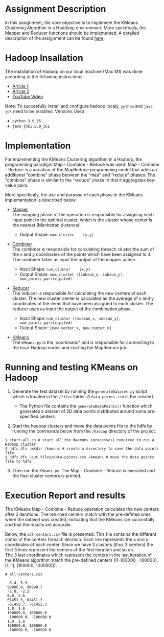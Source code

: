 # Assignment Description

In this assignment, the core objective is to implement the KMeans Clustering Algorithm in a Haddoop environment. More specificaly, the Mapper and Reducer functions should be implemented. A detailed description of the assignment can be found [here](files/Proj2_Hadoop.pdf).

# Hadoop Insallation

The installation of Hadoop on our local machine (Mac M1) was done according to the following instructions:
- [Article 1](https://codewitharjun.medium.com/install-hadoop-on-macos-m1-m2-6f6a01820cc9)
- [Article 2](https://blog.contactsunny.com/data-science/installing-hadoop-on-the-new-m1-pro-and-m1-max-macbook-pro)
- [YouTube Video](https://www.youtube.com/watch?v=inDC9jgwpWY&t=1s)

Note: To succesfully install and configure hadoop localy, `python` and `java jdk` need to be installed.
Versions Used:
- `python 3.9.15`
- `java jdk1.8.0_361`

# Implementation 

For implementing the KMeans Clustering algorithm in a Hadoop, the programming paradigm Map - Combine - Reduce was used. Map - Combine - Reduce is a variation of the MapReduce programming model that adds an additional "combine" phase between the "map" and "reduce" phases. The "combine" phase is similar to the "reduce" phase in that it aggregates key-value pairs.

More specificaly, the use and purpose of each phase in the KMeans implementation is described below:
- [Mapper](mapper.py) <br>
The mapping phase of the operation is responsible for assigning each input point to the optimal cluster, which is the cluster whose center is the nearest (Manhattan distance). 
    - Output Shape: `num_cluster    [x,y]`

- [Combiner](combiner.py) <br>
The combiner is responsible for calculating foreach cluster the sum of the x and y coordinates of the points which have been assigned to it. The combiner takes as input the output of the mapper pahse.
    - Input Shape: `num_cluster    [x,y]`
    - Output Shape: `num_cluster ([subsum_x, subsum_y], num_points_participated)`

- [Reducer](reducer.py) <br>
The reducer is responsible for calculating the new centers of each cluster. The new cluster center is calculated as the average of x and y coordinates of the items that have been assigned to each cluster. The reducer uses as input the output of the combination phase.
    - Input Shape: `num_cluster ([subsum_x, subsum_y], num_points_participated)`
    - Output Shape: `[new_center_x, new_center_y]`

- [KMeans](KMeans.py) <br>
The `KMeans.py` is the 'coordinator' and is responsible for connecting to the local Hadoop nodes and starting the MapReduce job. 


# Running and testing KMeans on Hadoop

1. Generate the test dataset by running the `generateDataset.py` script which is located in the `/files` folder. A `data-points.csv` is the created.
    - The Python file contains the `generateDataPoints()` function which generates a dataset of 2D data points distributed around some pre-specified centers.

2. Start the hadoop clusters and move the data points file to the hdfs by running the commands below from the `/hadoop` directory of the project.

``` shell
$ start-all.sh # start all the daemons (processes) required to run a Hadoop cluster
$ hdfs dfs -mkdir /kmeans # create a directory to save the data points file
$ hdfs dfs -put files/data-points.csv /kmeans # move the data points file to hdfs
```

3. Then run the `KMeans.py`. The Map - Combine - Reduce is executed and the final cluster centers is printed. 


# Execution Report and results
The KMeans Map - Combine - Reduce operation calculates the new centers after 3 iterations. The returned centers match with the pre-defined ones when the dataset was created, indicating that the KMeans ran succesfully and that the results are accurate. 

Below, the `all-centers.csv` file is presented. This file contains the different states of the centers foreach iteration. Each line represents the x and y coordinates of each center. Since we have 3 clusters (thus 3 centers) the first 3 lines represent the centers of the first iteration and so on. <br>
The 3 last coordinates which represent the centers in the last iteration of the KMeans algorithm match the pre-defined centers ([[-100000, -100000], [1, 1], [100000, 100000]]).

``` shell
# all-centers.csv

 -6.4, 5.9
 99996.0, 99998.7
 -3.0, -2.2
 0.0, 2.6
 61451.3, 61451.3
 -61450.7, -61452.3
 1.0, 1.0
 100000.0, 100000.0
 -100000.0, -100000.0
 1.0, 1.0
 100000.0, 100000.0
 -100000.0, -100000.0
```
